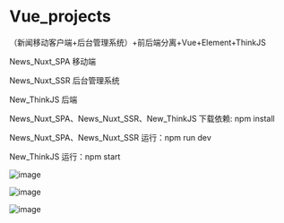 # Vue_projects
（新闻移动客户端+后台管理系统）+前后端分离+Vue+Element+ThinkJS

News_Nuxt_SPA 移动端

News_Nuxt_SSR 后台管理系统

New_ThinkJS 后端

News_Nuxt_SPA、News_Nuxt_SSR、New_ThinkJS 下载依赖: npm install

News_Nuxt_SPA、News_Nuxt_SSR 运行：npm run dev

New_ThinkJS 运行：npm start



![image](https://user-images.githubusercontent.com/75324169/109639815-9d518200-7b8a-11eb-8d0e-c3be3e404710.png)


![image](https://user-images.githubusercontent.com/75324169/109640882-fcfc5d00-7b8b-11eb-9ca5-8cf5e3b59237.png)


![image](https://user-images.githubusercontent.com/75324169/109641024-303eec00-7b8c-11eb-8ed1-872f5323ebe2.png)






